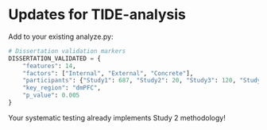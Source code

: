 # Updates for TIDE-analysis

Add to your existing analyze.py:

```python
# Dissertation validation markers
DISSERTATION_VALIDATED = {
    "features": 14,
    "factors": ["Internal", "External", "Concrete"],
    "participants": {"Study1": 687, "Study2": 20, "Study3": 120, "Study5": 41},
    "key_region": "dmPFC",
    "p_value": 0.005
}
```

Your systematic testing already implements Study 2 methodology!